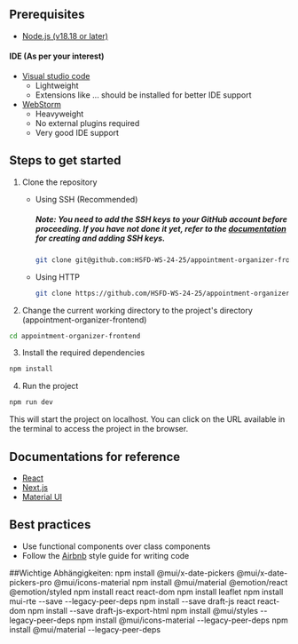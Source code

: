 ## Prerequisites
   - [Node.js (v18.18 or later)](https://nodejs.org/en)

   #### IDE (As per your interest)
   - [Visual studio code](https://code.visualstudio.com/)
      - Lightweight
      - Extensions like ... should be installed for better IDE support
   - [WebStorm](https://www.jetbrains.com/webstorm/)
      - Heavyweight  
      - No external plugins required
      - Very good IDE support
## Steps to get started
   1. Clone the repository
      - Using SSH (Recommended)
        ##### Note: You need to add the SSH keys to your GitHub account before proceeding. If you have not done it yet, refer to the [documentation](https://docs.github.com/en/authentication/connecting-to-github-with-ssh/checking-for-existing-ssh-keys)  for creating and adding SSH keys.
        ```bash
        git clone git@github.com:HSFD-WS-24-25/appointment-organizer-frontend.git
        ```
      - Using HTTP
        ```bash
        git clone https://github.com/HSFD-WS-24-25/appointment-organizer-frontend.git
        ```

   2.  Change the current working directory to the project's directory (appointment-organizer-frontend)
   ```bash
   cd appointment-organizer-frontend
   ```

   3.  Install the required dependencies 
   ```bash
   npm install
   ```

   4.  Run the project
   ```bash
   npm run dev
   ```
   This will start the project on localhost. You can click on the URL available in the terminal to access the project in the browser.

## Documentations for reference
   - [React](https://react.dev/learn)
   - [Next.js](https://nextjs.org/docs)
   - [Material UI](https://mui.com/material-ui/all-components/)

## Best practices
   - Use functional components over class components
   - Follow the [Airbnb](https://airbnb.io/javascript/react/) style guide for writing code


##Wichtige Abhängigkeiten:
npm install @mui/x-date-pickers @mui/x-date-pickers-pro @mui/icons-material
npm install @mui/material @emotion/react @emotion/styled
npm install react react-dom
npm install leaflet
npm install mui-rte --save --legacy-peer-deps
npm install --save draft-js react react-dom
npm install --save draft-js-export-html
npm install @mui/styles --legacy-peer-deps
npm install @mui/icons-material --legacy-peer-deps
npm install @mui/material --legacy-peer-deps  
